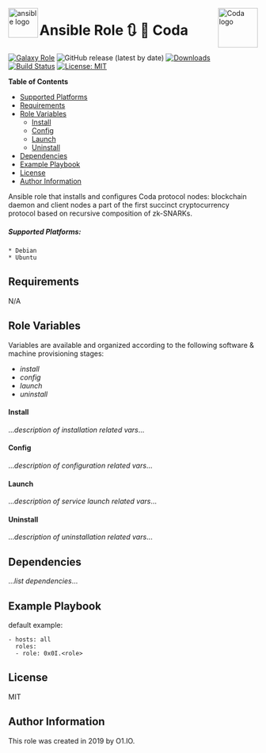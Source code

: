 <p><img src="https://code.benco.io/icon-collection/logos/ansible.svg" alt="ansible logo" title="ansible" align="left" height="60" /></p>
<p><img src="https://codaprotocol.com/static/img/coda_facebook_OG.jpg" alt="Coda logo" title="coda" align="right" height="80" /></p>

Ansible Role :arrows_clockwise: :link: Coda
=========
[![Galaxy Role](*role-shield-link*)](--role-link--)
![GitHub release (latest by date)](https://img.shields.io/github/v/release/0x0I/ansible-role-coda?color=yellow)
[![Downloads](*downloads-shield-link*)](--role-link--)
[![Build Status](https://travis-ci.org/0x0I/ansible-role-coda.svg?branch=master)](https://travis-ci.org/0x0I/ansible-role-coda)
[![License: MIT](https://img.shields.io/badge/License-MIT-blueviolet.svg)](https://opensource.org/licenses/MIT)

**Table of Contents**
  - [Supported Platforms](#supported-platforms)
  - [Requirements](#requirements)
  - [Role Variables](#role-variables)
      - [Install](#install)
      - [Config](#config)
      - [Launch](#launch)
      - [Uninstall](#uninstall)
  - [Dependencies](#dependencies)
  - [Example Playbook](#example-playbook)
  - [License](#license)
  - [Author Information](#author-information)

Ansible role that installs and configures Coda protocol nodes: blockchain daemon and client nodes a part of the first succinct cryptocurrency protocol based on recursive composition of zk-SNARKs.

##### Supported Platforms:
```
* Debian
* Ubuntu
```

Requirements
------------

N/A

Role Variables
--------------
Variables are available and organized according to the following software & machine provisioning stages:
* _install_
* _config_
* _launch_
* _uninstall_

#### Install

...*description of installation related vars*...

#### Config

...*description of configuration related vars*...

#### Launch

...*description of service launch related vars*...

#### Uninstall

...*description of uninstallation related vars*...

Dependencies
------------

...*list dependencies*...

Example Playbook
----------------
default example:
```
- hosts: all
  roles:
  - role: 0x0I.<role>
```

License
-------

MIT

Author Information
------------------

This role was created in 2019 by O1.IO.
